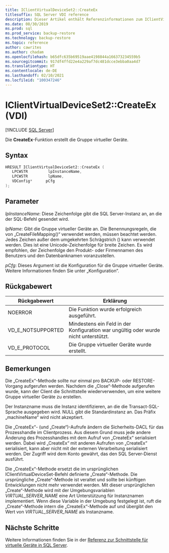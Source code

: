 ```yaml
---
title: IClientVirtualDeviceSet2::CreateEx
titlesuffix: SQL Server VDI reference
description: Dieser Artikel enthält Referenzinformationen zum IClientVirtualDeviceSet2::CreateEx-Befehl.
ms.date: 08/30/2019
ms.prod: sql
ms.prod_service: backup-restore
ms.technology: backup-restore
ms.topic: reference
author: cawrites
ms.author: chadam
ms.openlocfilehash: b65dfc635b69519aae4198844a166373234559b5
ms.sourcegitcommit: 917df4ffd22e4a229af7dc481dcce3ebba0aa4d7
ms.translationtype: HT
ms.contentlocale: de-DE
ms.lasthandoff: 02/10/2021
ms.locfileid: "100347246"
---
```

# <a name="iclientvirtualdeviceset2createex-vdi"></a>IClientVirtualDeviceSet2::CreateEx (VDI)

[!INCLUDE [SQL Server](../../../includes/applies-to-version/sqlserver.md)]

Die **CreateEx**-Funktion erstellt die Gruppe virtueller Geräte.

## <a name="syntax"></a>Syntax

```c
HRESULT IClientVirtualDeviceSet2::CreateEx (
   LPCWSTR         lpInstanceName,
   LPCWSTR         lpName,
   VDConfig*      pCfg
);
```

## <a name="parameters"></a>Parameter

*lpInstanceName*: Diese Zeichenfolge gibt die SQL Server-Instanz an, an die der SQL-Befehl gesendet wird.

*IpName*: Gibt die Gruppe virtueller Geräte an. Die Benennungsregeln, die von „CreateFileMapping()“ verwendet werden, müssen beachtet werden. Jedes Zeichen außer dem umgekehrten Schrägstrich (\) kann verwendet werden. Dies ist eine Unicode-Zeichenfolge für breite Zeichen. Es wird empfohlen, der Zeichenfolge den Produkt- oder Firmennamen des Benutzers und den Datenbanknamen voranzustellen.

*pCfg*: Dieses Argument ist die Konfiguration für die Gruppe virtueller Geräte. Weitere Informationen finden Sie unter „Konfiguration“.

## <a name="return-value"></a>Rückgabewert

|Rückgabewert | Erklärung |
|---|---|
| NOERROR | Die Funktion wurde erfolgreich ausgeführt. |
| VD_E_NOTSUPPORTED | Mindestens ein Feld in der Konfiguration war ungültig oder wurde nicht unterstützt. |
| VD_E_PROTOCOL | Die Gruppe virtueller Geräte wurde erstellt. |

## <a name="remarks"></a>Bemerkungen

Die „CreateEx“-Methode sollte nur einmal pro BACKUP- oder RESTORE-Vorgang aufgerufen werden. Nachdem die „Close“-Methode aufgerufen wurde, kann der Client die Schnittstelle wiederverwenden, um eine weitere Gruppe virtueller Geräte zu erstellen.

Der Instanzname muss die Instanz identifizieren, an die die Transact-SQL-Sprache ausgegeben wird. NULL gibt die Standardinstanz an. Das Präfix „machineName“ wird nicht akzeptiert.

Die „CreateEx“- (und „Create“)-Aufrufe ändern die Sicherheits-DACL für das Prozesshandle im Clientprozess. Aus diesem Grund muss jede andere Änderung des Prozesshandles mit dem Aufruf von „CreateEx“ serialisiert werden. Dabei wird „CreateEx“ mit anderen Aufrufen von „CreateEx“ serialisiert, kann aber nicht mit der externen Verarbeitung serialisiert werden. Der Zugriff wird dem Konto gewährt, das den SQL Server-Dienst ausführt.

Die „CreateEx“-Methode ersetzt die im ursprünglichen IClientVirtualDeviceSet-Befehl definierte „Create“-Methode. Die ursprüngliche „Create“-Methode ist veraltet und sollte bei künftigen Entwicklungen nicht mehr verwendet werden. Mit dieser ursprünglichen „Create“-Methode wird mit der Umgebungsvariablen _VIRTUAL_SERVER_NAME_ eine Art Unterstützung für Instanznamen implementiert. Wenn diese Variable in der Umgebung festgelegt ist, ruft die „Create“-Methode intern die „CreateEx“-Methode auf und übergibt den Wert von _VIRTUAL_SERVER_NAME_ als Instanzname.

## <a name="next-steps"></a>Nächste Schritte

Weitere Informationen finden Sie in der [Referenz zur Schnittstelle für virtuelle Geräte in SQL Server](reference-virtual-device-interface.md).